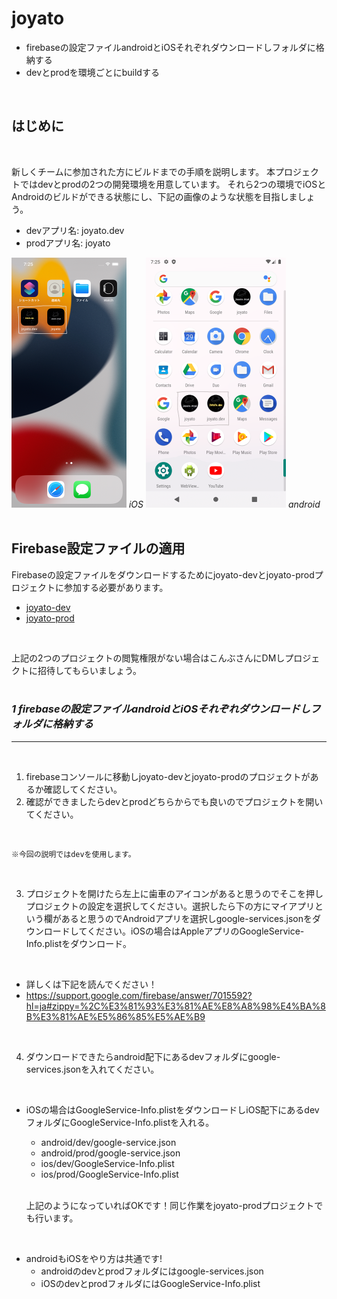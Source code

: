 # **joyato**
* firebaseの設定ファイルandroidとiOSそれぞれダウンロードしフォルダに格納する
* devとprodを環境ごとにbuildする  
<br>

## はじめに  


<br>

 新しくチームに参加された方にビルドまでの手順を説明します。
 本プロジェクトではdevとprodの2つの開発環境を用意しています。
 それら2つの環境でiOSとAndroidのビルドができる状態にし、下記の画像のような状態を目指しましょう。
 - devアプリ名: joyato.dev
 - prodアプリ名: joyato


 ![画像の説明](assets/images/ios.png)
 *iOS*
 ![画像の説明](assets/images/android.png)
 *android*  
 <br>


## Firebase設定ファイルの適用

Firebaseの設定ファイルをダウンロードするためにjoyato-devとjoyato-prodプロジェクトに参加する必要があります。

- [joyato-dev](https://console.firebase.google.com/project/joyato-dev/overview?hl=ja)
- [joyato-prod](https://console.firebase.google.com/project/joyato-prod/overview?hl=ja)  
<br>

上記の2つのプロジェクトの閲覧権限がない場合はこんぶさんにDMしプロジェクトに招待してもらいましょう。  
<br>







### *1 firebaseの設定ファイルandroidとiOSそれぞれダウンロードしフォルダに格納する*
-----  
<br>

1. firebaseコンソールに移動しjoyato-devとjoyato-prodのプロジェクトがあるか確認してください。 
2. 確認ができましたらdevとprodどちらからでも良いのでプロジェクトを開いてください。


<br>

    ※今回の説明ではdevを使用します。  
<br>

3. プロジェクトを開けたら左上に歯車のアイコンがあると思うのでそこを押しプロジェクトの設定を選択してください。選択したら下の方にマイアプリという欄があると思うのでAndroidアプリを選択しgoogle-services.jsonをダウンロードしてください。iOSの場合はAppleアプリのGoogleService-Info.plistをダウンロード。  
<br>

- 詳しくは下記を読んでください！  
- https://support.google.com/firebase/answer/7015592?hl=ja#zippy=%2C%E3%81%93%E3%81%AE%E8%A8%98%E4%BA%8B%E3%81%AE%E5%86%85%E5%AE%B9  
<br>

4. ダウンロードできたらandroid配下にあるdevフォルダにgoogle-services.jsonを入れてください。  
<br>
    
- iOSの場合はGoogleService-Info.plistをダウンロードしiOS配下にあるdevフォルダにGoogleService-Info.plistを入れる。

  - android/dev/google-service.json
  - android/prod/google-service.json
  - ios/dev/GoogleService-Info.plist
  - ios/prod/GoogleService-Info.plist  
  <br>

  上記のようになっていればOKです！同じ作業をjoyato-prodプロジェクトでも行います。  
<br>

- androidもiOSをやり方は共通です!  
  - androidのdevとprodフォルダにはgoogle-services.json  
  - iOSのdevとprodフォルダにはGoogleService-Info.plist







